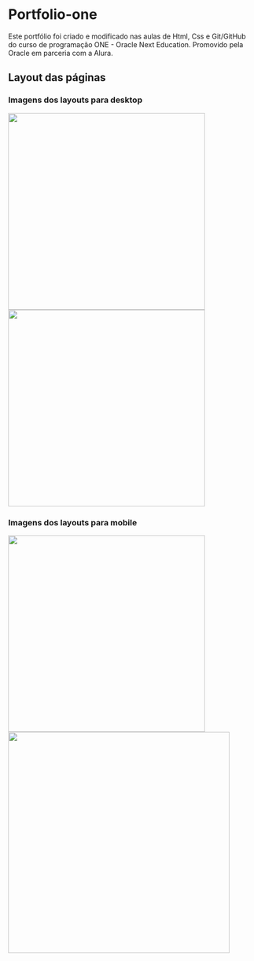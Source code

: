 # Portfolio-one
Este portfólio foi criado e modificado nas aulas de Html, Css e Git/GitHub do curso de programação ONE - Oracle Next Education. Promovido pela Oracle em parceria com a Alura.

## Layout das páginas

### Imagens dos layouts para desktop

<img src="https://github.com/FelipeAju/portfolio-one/assets/131827906/a173b3aa-36ff-4acd-843d-61e4bafd1f45" width="400px">

<img src="https://github.com/FelipeAju/portfolio-one/assets/131827906/c9aa102e-bb15-429f-8784-063aab13e299" width="400px">


### Imagens dos layouts para mobile

<img src="https://github.com/FelipeAju/portfolio-one/assets/131827906/5f3c11f0-9c7b-4d29-bc50-0c84c19dd20b" width="400px">

<img src="https://github.com/FelipeAju/portfolio-one/assets/131827906/bf3d4be7-88de-4163-b44a-656a0bd378a5" width="450px">